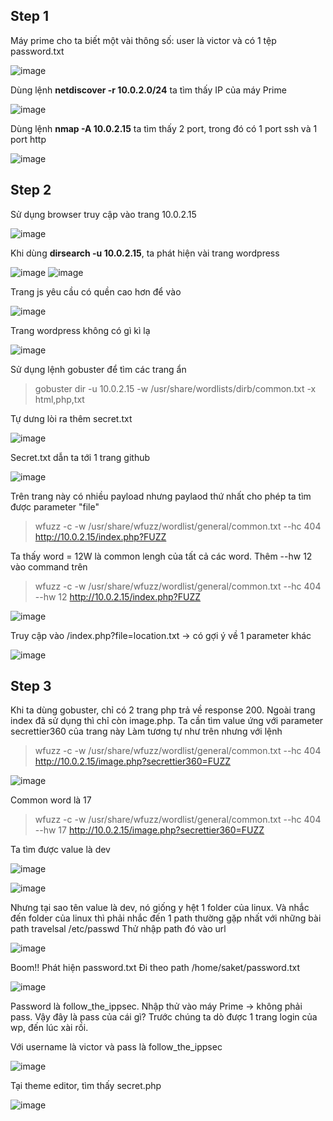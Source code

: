 ## Step 1
Máy prime cho ta biết một vài thông số: user là victor và có 1 tệp password.txt

![image](https://user-images.githubusercontent.com/97771705/223301082-ac55005f-a2a5-4beb-aa2e-0729ac8c54f3.png)

Dùng lệnh **netdiscover -r 10.0.2.0/24** ta tìm thấy IP của máy Prime

![image](https://user-images.githubusercontent.com/97771705/223301622-661a51b0-459b-4cea-b43a-430b263775ff.png)

Dùng lệnh **nmap -A 10.0.2.15** ta tìm thấy 2 port, trong đó có 1 port ssh và 1 port http

![image](https://user-images.githubusercontent.com/97771705/223301935-8330a925-14d7-4542-9df3-160903b3ac54.png)

## Step 2
Sử dụng browser truy cập vào trang 10.0.2.15 

![image](https://user-images.githubusercontent.com/97771705/223302137-31566638-75b5-463d-962a-0c65eac9d32c.png)

Khi dùng **dirsearch -u 10.0.2.15**, ta phát hiện vài trang wordpress

![image](https://user-images.githubusercontent.com/97771705/223303789-a8201541-0554-47e4-a838-0ce8e396db79.png)
![image](https://user-images.githubusercontent.com/97771705/223303964-c09f6ca3-4222-4adf-a259-6abb113d2e8d.png)

Trang js yêu cầu có quền cao hơn để vào

![image](https://user-images.githubusercontent.com/97771705/223304140-816b055c-b2ec-409d-b5fa-55c5cde35615.png)

Trang wordpress không có gì kì lạ

![image](https://user-images.githubusercontent.com/97771705/223431905-5bf7c1c5-c0e3-46c0-af6c-e6e97ce52f1c.png)

Sử dụng lệnh gobuster để tìm các trang ẩn 

> gobuster dir -u 10.0.2.15 -w /usr/share/wordlists/dirb/common.txt -x html,php,txt

Tự dưng lòi ra thêm secret.txt

![image](https://user-images.githubusercontent.com/97771705/223306643-3effc41b-3c1a-4613-8b18-5517ce71cb5e.png)

Secret.txt dẫn ta tới 1 trang github

![image](https://user-images.githubusercontent.com/97771705/223306787-f30e75c4-3a4e-4f42-877d-0f61ef08a73c.png)

Trên trang này có nhiều payload nhưng paylaod thứ nhất cho phép ta tìm được parameter "file"

>wfuzz -c -w /usr/share/wfuzz/wordlist/general/common.txt --hc 404 http://10.0.2.15/index.php?FUZZ

Ta thấy word = 12W là common lengh của tất cả các word. Thêm --hw 12 vào command trên

>wfuzz -c -w /usr/share/wfuzz/wordlist/general/common.txt --hc 404 --hw 12 http://10.0.2.15/index.php?FUZZ

![image](https://user-images.githubusercontent.com/97771705/223308523-804f4165-f876-49b4-a74b-821938939d68.png)

Truy cập vào /index.php?file=location.txt -> có gợi ý về 1 parameter khác

![image](https://user-images.githubusercontent.com/97771705/223308777-b2e7fb9f-634c-4d05-b5f0-e6252428003a.png)

## Step 3
Khi ta dùng gobuster, chỉ có 2 trang php trả về response 200. Ngoài trang index đã sử dụng thì chỉ còn image.php. Ta cần tìm value ứng với parameter secrettier360  của trang này
Làm tương tự như trên nhưng với lệnh

>wfuzz -c -w /usr/share/wfuzz/wordlist/general/common.txt --hc 404 http://10.0.2.15/image.php?secrettier360=FUZZ

![image](https://user-images.githubusercontent.com/97771705/223311316-dc739b8c-fd23-4df0-a1db-f511f4396713.png)

Common word là 17

>wfuzz -c -w /usr/share/wfuzz/wordlist/general/common.txt --hc 404 --hw 17 http://10.0.2.15/image.php?secrettier360=FUZZ

Ta tìm được value là dev

![image](https://user-images.githubusercontent.com/97771705/223311427-90a6129f-aaa4-4c23-8584-6efe31057f0c.png)

![image](https://user-images.githubusercontent.com/97771705/223311994-f42cd4d4-1ea1-422f-9ca4-53e106d22a53.png)

Nhưng tại sao tên value là dev, nó giống y hệt 1 folder của linux. Và nhắc đến folder của linux thì phải nhắc đến 1 path thường gặp nhất với những bài path travelsal /etc/passwd
Thử nhập path đó vào url 

![image](https://user-images.githubusercontent.com/97771705/223312437-46a45885-603c-4d67-848e-343b43de138e.png)

Boom!! Phát hiện password.txt
Đi theo path /home/saket/password.txt

![image](https://user-images.githubusercontent.com/97771705/223312884-6e9b3ee3-5c5d-419f-ac28-298ed4833f3c.png)

Password là follow_the_ippsec. Nhập thử vào máy Prime -> không phải pass. Vậy đây là pass của cái gì?
 Trước chúng ta dò được 1 trang login của wp, đến lúc xài rồi.
 
 Với username là victor và pass là follow_the_ippsec
 
 ![image](https://user-images.githubusercontent.com/97771705/223432311-3b8ed0af-34b8-4d6f-8a27-67aa81ab738f.png)

 Tại theme editor, tìm thấy secret.php
 
 ![image](https://user-images.githubusercontent.com/97771705/223432858-3c652fd4-57c3-4a88-9dbc-3b345756d3e4.png)


 


